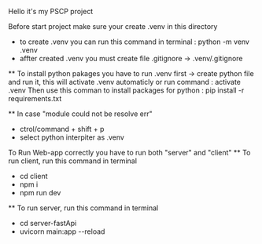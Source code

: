 Hello it's my PSCP project

Before start project make sure your create .venv in this directory

- to create .venv you can run this command in terminal : python -m venv .venv
- affter created .venv you must create file .gitignore -> .venv/.gitignore

** To install python pakages you have to run .venv first 
-> create python file and run it, this will activate .venv automaticly or run command : activate .venv
Then use this comman to install packages for python : pip install -r requirements.txt

** In case "module could not be resolve err"
- ctrol/command + shift + p
- select python interpiter as .venv

To Run Web-app correctly you have to run both "server" and "client"
\*\* To run client, run this command in terminal

- cd client
- npm i
- npm run dev

\*\* To run server, run this command in terminal

- cd server-fastApi
- uvicorn main:app --reload
